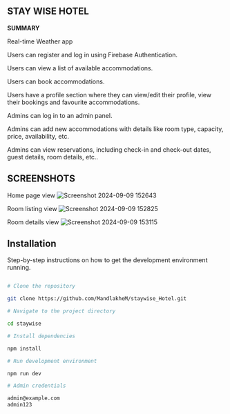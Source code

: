 ## STAY WISE HOTEL

**SUMMARY**

Real-time Weather app

Users can register and log in using Firebase Authentication.

Users can view a list of available accommodations.

Users can book accommodations.

Users have a profile section where they can view/edit their profile, view their bookings and favourite accommodations.

Admins can log in to an admin panel.

Admins can add new accommodations with details like room type, capacity, price, availability, etc.

Admins can view reservations, including check-in and check-out dates, guest details, room details, etc..


## SCREENSHOTS

Home page view
![Screenshot 2024-09-09 152643](https://github.com/user-attachments/assets/a9f6e6c4-3d35-40b8-8db8-0b4d8b95cc03)

Room listing view
![Screenshot 2024-09-09 152825](https://github.com/user-attachments/assets/6245895b-273a-4a9d-98f7-771026f623d7)

Room details view
![Screenshot 2024-09-09 153115](https://github.com/user-attachments/assets/44fce8e1-7362-4382-86bc-e22f3e1f8e31)

## Installation 

Step-by-step instructions on how to get the development environment running.

```bash

# Clone the repository

git clone https://github.com/MandlakheM/staywise_Hotel.git

# Navigate to the project directory

cd staywise

# Install dependencies

npm install

# Run development environment

npm run dev

# Admin credentials

admin@example.com
admin123
